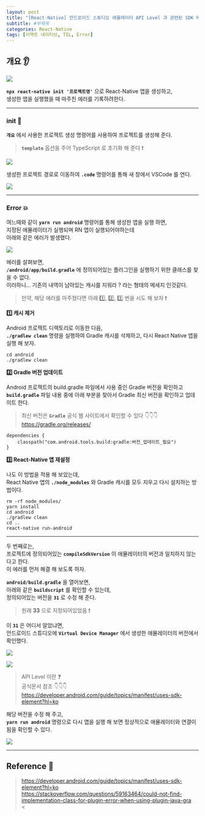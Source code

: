 ```yaml
---
layout: post
title: "[React-Native] 안드로이드 스튜디오 애뮬레이터 API Level 과 관련된 SDK 에러 💧"
subtitle: #부제목
categories: React-Native
tags: [리액트 네이티브, TIL, Error]
---
```


## 개요 👂

![](https://img1.daumcdn.net/thumb/R1280x0/?scode=mtistory2&fname=https%3A%2F%2Fblog.kakaocdn.net%2Fdn%2FcqyLzr%2FbtswpYDmZje%2F7v7hhy9Iwlm7MBv75pHYkK%2Fimg.png)

**`npx react-native init '프로젝트명'`** 으로 React-Native 앱을 생성하고,<br>
생성한 앱을 실행했을 때 마주친 에러를 기록하려한다.

---

### init 🌟

**`개요`** 에서 사용한 프로젝트 생성 명령어를 사용하여 프로젝트를 생성해 준다.

> **`template`** 옵션을 주어 TypeScript 로 초기화 해 준다 ❗️

![](https://img1.daumcdn.net/thumb/R1280x0/?scode=mtistory2&fname=https%3A%2F%2Fblog.kakaocdn.net%2Fdn%2FyRzMy%2FbtswPUtkI71%2FYquhBmaNRIxugPOgkoNDtK%2Fimg.png)

생성한 프로젝트 경로로 이동하여 **`.code`** 명령어를 통해 새 창에서 VSCode 를 연다.

![](https://img1.daumcdn.net/thumb/R1280x0/?scode=mtistory2&fname=https%3A%2F%2Fblog.kakaocdn.net%2Fdn%2FcQVHIj%2FbtswBEkcKqu%2FAkzm3KQKkU7qBLw1wAAK41%2Fimg.png)

---

### Error 💥

여느때와 같이 **`yarn run android`** 명령어를 통해 생성한 앱을 실행 하면,<br>
지정된 애뮬레이터가 실행되며 RN 앱이 실행되어야하는데<br>
아래와 같은 에러가 발생했다.

![](https://img1.daumcdn.net/thumb/R1280x0/?scode=mtistory2&fname=https%3A%2F%2Fblog.kakaocdn.net%2Fdn%2FcsEZ2V%2FbtswUU7LAWe%2FiA4mYsnr7cb43n9IoAARAk%2Fimg.png)

에러를 살펴보면,<br>
**`/android/app/build.gradle`** 에 정의되어있는 플러그인을 실행하기 위한 클래스를 찾을 수 없다.<br>
이러하니... 기존의 내역이 남아있는 캐시를 지워라 ? 라는 형태의 메세지 인것같다.<br>

> 만약, 해당 에러를 마주쳤다면 아래 1️⃣, 2️⃣, 3️⃣ 번을 시도 해 보자 ❗️<bR>

**1️⃣ 캐시 제거**

Android 프로젝트 디렉토리로 이동한 다음,<br>
**`./gradlew clean`** 명령을 실행하여 Gradle 캐시를 삭제하고, 다시 React Native 앱을 실행 해 보자.

```
cd android
./gradlew clean
```

**2️⃣ Gradle 버전 업데이트**

Android 프로젝트의 build.gradle 파일에서 사용 중인 Gradle 버전을 확인하고<br>
**`build.gradle`** 파일 내용 중에 아래 부분을 찾아서 Gradle 최신 버전을 확인하고 업데이트 한다.

> 최신 버전은 **`Gradle`** 공식 웹 사이트에서 확인할 수 있다 👇👇👇<br><https://gradle.org/releases/>

```
dependencies {
    classpath("com.android.tools.build:gradle:버전_업데이트_필요")
}
```

**3️⃣ React-Native 앱 재설정**

나도 이 방법을 적용 해 보았는데,<br>
React Native 앱의 **`./node_modules`** 와 Gradle 캐시를 모두 지우고 다시 설치하는 방법이다.

```
rm -rf node_modules/
yarn install
cd android
./gradlew clean
cd ..
react-native run-android
```

---

두 번째로는,<br>
프로젝트에 정의되어있는 **`compileSdkVersion`** 이 애뮬레이터의 버전과 일치하지 않는다고 한다.<br>
이 에러를 먼저 해결 해 보도록 하자.

**`android/build.gradle`** 을 열어보면,<br>
아래와 같은 **`buildscript`** 를 확인할 수 있는데,<br>
정의되어있는 버전을 **`31`** 로 수정 해 준다.

> 원래 **33** 으로 지정되어있었음 ❗️

이 **`31`** 은 어디서 알았냐면,<br>
안드로이드 스튜디오에 **`Virtual Device Manager`** 에서 생성한 애뮬레이터의 버전에서 확인했다.

![](https://img1.daumcdn.net/thumb/R1280x0/?scode=mtistory2&fname=https%3A%2F%2Fblog.kakaocdn.net%2Fdn%2FIBaTp%2Fbtswkp81RlK%2FFDqxhReolAeMfaKy5DS2H1%2Fimg.png)

![](https://img1.daumcdn.net/thumb/R1280x0/?scode=mtistory2&fname=https%3A%2F%2Fblog.kakaocdn.net%2Fdn%2FcMXbIC%2FbtswcNCp2jJ%2Fu8jCuvvoIHoq1TG5ZQ6Nf1%2Fimg.png)

> API Level 이란 ❓<br>
> 공식문서 참조 👇👇👇<br><https://developer.android.com/guide/topics/manifest/uses-sdk-element?hl=ko>

해당 버전을 수정 해 주고,<br>
**`yarn run android`** 명령으로 다시 앱을 실행 해 보면 정상적으로 애뮬레이터와 연결이 됨을 확인할 수 있다.

![](https://img1.daumcdn.net/thumb/R1280x0/?scode=mtistory2&fname=https%3A%2F%2Fblog.kakaocdn.net%2Fdn%2Fc4xFGS%2FbtswarGvVCw%2FikK26Gv5kdEYKGKTNLgutK%2Fimg.png)

---

## Reference 🌊

> <https://developer.android.com/guide/topics/manifest/uses-sdk-element?hl=ko><br><https://stackoverflow.com/questions/59163464/could-not-find-implementation-class-for-plugin-error-when-using-plugin-java-gra><br><
